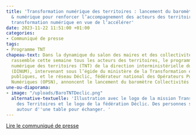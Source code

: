 ```yaml
---
title: 'Transformation numérique des territoires : lancement du baromètre Collectivités
  & numérique pour renforcer l’accompagnement des acteurs des territoires dans leur
  transformation numérique en vue de l’accélérer'
date: 2023-11-22 11:51:00 +01:00
categories:
- Communiqué de presse
tags:
- Programme TNT
chapeau-text: Dans la dynamique du salon des maires et des collectivités locales qui
  rassemble cette semaine tous les acteurs des territoires, le programme Transformation
  numérique des territoires (TNT) de la direction interministérielle du numérique
  (DINUM), intervenant sous l’égide du ministère de la Transformation et de la Fonction
  publiques, et le réseau Déclic, fédérateur national des Opérateurs Publics de Services
  Numériques (OPSN), annoncent le lancement du baromètre Collectivités & numérique.
une-ou-diaporama:
- image: "/uploads/BaroTNTDeclic.png"
  alternative-textuelle: 'Illustration avec le logo de la mission Transformation Numérique
    des Territoires et le logo de la fédération Déclic. Des personnes sont réunis
    autour d''une table pour échanger. '
---
```


<div class="lien-important"><p><a href="https://www.numerique.gouv.fr/espace-presse/transformation-numerique-des-territoires-lancement-du-barometre-collectivites-and-numerique-pour-renforcer-laccompagnement-des-acteurs-des-territoires-dans-leur-transformation-numerique-en-vue-de-laccelerer/">Lire le communiqué de presse</a></p></div>